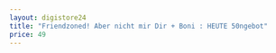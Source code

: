 ```yaml
---
layout: digistore24
title: "Friendzoned! Aber nicht mir Dir + Boni : HEUTE 50ngebot"
price: 49
---
```

